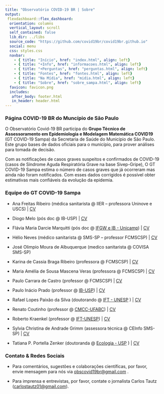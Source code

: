 ```yaml
---
title: "Observatório COVID-19 BR | Sobre"
output: 
 flexdashboard::flex_dashboard:
  orientation: columns
  vertical_layout: scroll
  self_contained: false
  lib_dir: ../libs
  source_code: "https://github.com/covid19br/covid19br.github.io"
  social: menu
  css: styles.css
  navbar:
    - { title: "Início", href: "index.html", align: left}
    - { title: "+Info", href: "informacoes.html", align: left}
    - { title: "+Perguntas", href: "perguntas.html", align: left}
    - { title: "Fontes", href: "fontes.html", align: left}
    - { title: "Na Mídia", href: "midia.html", align: left}
    - { title: "Sobre", href: "sobre_sampa.html", align: left}
  favicon: favicon.png
  includes:
   after_body: footer.html
   in_header: header.html
---
```


### Página COVID-19 BR do Muncípio de São Paulo

O Observatório Covid-19 BR participa do **Grupo Técnico de
Assessoramento em Epidemiologia e Modelagem Matemática COVID19** (GT
COVID-19 Sampa) da Secretaria de Saúde do Município de São Paulo. Este
grupo bases de dados oficiais para o município, para prover
análises para tomada de decisão.

Com as notificações de casos graves suspeitos e confirmados de
COVID-19 (casos de Síndrome Aguda Respiratória Grave na base
Sivep-Gripe), O GT COVID-19 Sampa estima o número de casos graves que
já ocorreram mas ainda não foram notificados. Com esses dados
corrigidos é possível obter estimativas mais confiáveis da evolução da
epidemia. 
 

### Equipe do GT COVID-19 Sampa

* Ana Freitas Ribeiro (médica sanitarista @ IIER – professora Uninove e USCS) | [CV](http://lattes.cnpq.br/2580724337528147) 

* Diogo Melo (pós doc @ IB-USP) | [CV](http://lattes.cnpq.br/7012154595546796)

* Flávia Maria Darcie Marquitti (pós doc @ [IFGW e IB - Unicamp](https://www.ifi.unicamp.br/~flaviam/)) | [CV](http://lattes.cnpq.br/750889398476891)

* Hélio Neves (médico sanitarista @ SMS-SP – professor FCMSCSP) | [CV](http://lattes.cnpq.br/2581276764223304) 

* José Olimpio Moura de Albuquerque (medico sanitarista @ COVISA SMS-SP)

* Karina de Cassia Braga Ribeiro (professora @ FCMSCSP) | [CV](http://lattes.cnpq.br/6967301297739351) 

* Maria Amélia de Sousa Mascena Veras (professora @ FCMSCSP) | [CV](http://lattes.cnpq.br/7977489515345196) 

* Paulo Carrara de Castro (professor @ FCMSCSP) | [CV](http://lattes.cnpq.br/1797989230776090) 

* Paulo Inácio Prado (professor @ [IB-USP](http://ecologia.ib.usp.br/let/)) | [CV](http://lattes.cnpq.br/3884092565521453)

* Rafael Lopes Paixão da Silva (doutorando @ [IFT - UNESP](https://www.ift.unesp.br/) ) | [CV](http://lattes.cnpq.br/3085324638663546)

* Renato Coutinho  (professor @ [CMCC-UFABC](http://professor.ufabc.edu.br/~renato.coutinho/)) | [CV](http://lattes.cnpq.br/1301865568118160)

* Roberto Kraenkel (professor @ [IFT-UNESP](https://professores.ift.unesp.br/roberto.kraenkel/)) | [CV](http://lattes.cnpq.br/8497878967418484)

* Sylvia Christina de Andrade Grimm  (assessora técnica @ CEInfo SMS-SP) | [CV](http://lattes.cnpq.br/4067424355078812) 

* Tatiana P. Portella Zenker (doutoranda @ [Ecologia - USP](http://ecologia.ib.usp.br/) ) | [CV](http://lattes.cnpq.br/8988655613888832)


### Contato & Redes Sociais
 
* Para comentários, sugestões e colaborações científicas, por favor, envie mensagem para nós via obscovid19br@gmail.com .

* Para imprensa e entrevistas, por favor, contate o jornalista Carlos Tautz (carlostautz01@gmail.com). 




